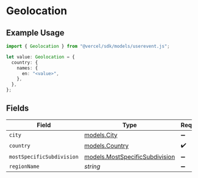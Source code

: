 # Geolocation

## Example Usage

```typescript
import { Geolocation } from "@vercel/sdk/models/userevent.js";

let value: Geolocation = {
  country: {
    names: {
      en: "<value>",
    },
  },
};
```

## Fields

| Field                                                                  | Type                                                                   | Required                                                               | Description                                                            |
| ---------------------------------------------------------------------- | ---------------------------------------------------------------------- | ---------------------------------------------------------------------- | ---------------------------------------------------------------------- |
| `city`                                                                 | [models.City](../models/city.md)                                       | :heavy_minus_sign:                                                     | N/A                                                                    |
| `country`                                                              | [models.Country](../models/country.md)                                 | :heavy_check_mark:                                                     | N/A                                                                    |
| `mostSpecificSubdivision`                                              | [models.MostSpecificSubdivision](../models/mostspecificsubdivision.md) | :heavy_minus_sign:                                                     | N/A                                                                    |
| `regionName`                                                           | *string*                                                               | :heavy_minus_sign:                                                     | N/A                                                                    |